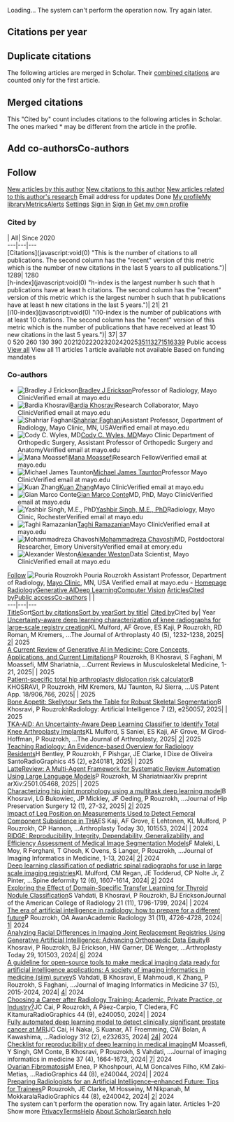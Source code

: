 Loading...
The system can't perform the operation now. Try again later.
[](javascript:void\(0\))
## Citations per year
[](javascript:void\(0\))
## Duplicate citations
The following articles are merged in Scholar. Their [combined citations](javascript:void\(0\)) are counted only for the first article.
[](javascript:void\(0\))
## Merged citations
This "Cited by" count includes citations to the following articles in Scholar. The ones marked * may be different from the article in the profile.
[](javascript:void\(0\))
## Add co-authorsCo-authors[](javascript:void\(0\))
[](javascript:void\(0\))
[](javascript:void\(0\))
## Follow
[New articles by this author](javascript:void\(0\))
[New citations to this author](javascript:void\(0\))
[New articles related to this author's research](javascript:void\(0\))
Email address for updates
Done
[](javascript:void\(0\))[](https://scholar.google.com/schhp?hl=en)
[My profile](https://scholar.google.com/citations?hl=en)[My library](https://scholar.google.com/scholar?scilib=1&hl=en)[Metrics](https://scholar.google.com/citations?view_op=metrics_intro&hl=en)[Alerts](https://scholar.google.com/scholar_alerts?view_op=list_alerts&hl=en)
[Settings](https://scholar.google.com/scholar_settings?hl=en)
[Sign in](https://accounts.google.com/Login?hl=en&continue=https://scholar.google.com/schhp%3Fhl%3Den)
[](javascript:void\(0\))[](https://scholar.google.com/schhp?hl=en)[](javascript:void\(0\))
[Sign in](https://accounts.google.com/Login?hl=en&continue=https://scholar.google.com/schhp%3Fhl%3Den)
[](javascript:void\(0\))
[Get my own profile](https://scholar.google.com/citations?hl=en)
### Cited by
| All| Since 2020  
---|---|---  
[Citations](javascript:void\(0\) "This is the number of citations to all publications. The second column has the "recent" version of this metric which is the number of new citations in the last 5 years to all publications.")| 1289| 1280  
[h-index](javascript:void\(0\) "h-index is the largest number h such that h publications have at least h citations. The second column has the "recent" version of this metric which is the largest number h such that h publications have at least h new citations in the last 5 years.")| 21| 21  
[i10-index](javascript:void\(0\) "i10-index is the number of publications with at least 10 citations. The second column has the "recent" version of this metric which is the number of publications that have received at least 10 new citations in the last 5 years.")| 37| 37  
0
520
260
130
390
20212022202320242025[35](javascript:void\(0\))[113](javascript:void\(0\))[271](javascript:void\(0\))[516](javascript:void\(0\))[339](javascript:void\(0\))
Public access
[View all](https://scholar.google.com/citations?view_op=list_mandates&hl=en&user=Ksv9I0sAAAAJ)
View all
11 articles
1 article
available
not available
Based on funding mandates
### Co-authors
  * ![Bradley J Erickson](https://scholar.googleusercontent.com/citations?view_op=small_photo&user=28JnjFEAAAAJ&citpid=1)[Bradley J Erickson](https://scholar.google.com/citations?user=28JnjFEAAAAJ&hl=en)Professor of Radiology, Mayo ClinicVerified email at mayo.edu
  * ![Bardia Khosravi](https://scholar.googleusercontent.com/citations?view_op=small_photo&user=cSPQpGQAAAAJ&citpid=6)[Bardia Khosravi](https://scholar.google.com/citations?user=cSPQpGQAAAAJ&hl=en)Research Collaborator, Mayo ClinicVerified email at mayo.edu
  * ![Shahriar Faghani](https://scholar.googleusercontent.com/citations?view_op=small_photo&user=6HV5eJAAAAAJ&citpid=7)[Shahriar Faghani](https://scholar.google.com/citations?user=6HV5eJAAAAAJ&hl=en)Assistant Professor, Department of Radiology, Mayo Clinic, MN, USAVerified email at mayo.edu
  * ![Cody C. Wyles, MD](https://scholar.googleusercontent.com/citations?view_op=small_photo&user=HWnRTogAAAAJ&citpid=1)[Cody C. Wyles, MD](https://scholar.google.com/citations?user=HWnRTogAAAAJ&hl=en)Mayo Clinic Department of Orthopedic Surgery, Assistant Professor of Orthopedic Surgery and AnatomyVerified email at mayo.edu
  * ![Mana Moassefi](https://scholar.googleusercontent.com/citations?view_op=small_photo&user=JunFf6YAAAAJ&citpid=18)[Mana Moassefi](https://scholar.google.com/citations?user=JunFf6YAAAAJ&hl=en)Research FellowVerified email at mayo.edu
  * ![Michael James Taunton](https://scholar.googleusercontent.com/citations?view_op=small_photo&user=Te0rilEAAAAJ&citpid=2)[Michael James Taunton](https://scholar.google.com/citations?user=Te0rilEAAAAJ&hl=en)Professor Mayo ClinicVerified email at mayo.edu
  * ![Kuan Zhang](https://scholar.googleusercontent.com/citations?view_op=small_photo&user=ncpFzkYAAAAJ&citpid=11)[Kuan Zhang](https://scholar.google.com/citations?user=ncpFzkYAAAAJ&hl=en)Mayo ClinicVerified email at mayo.edu
  * ![Gian Marco Conte](https://scholar.googleusercontent.com/citations?view_op=small_photo&user=rx5rPzQAAAAJ&citpid=6)[Gian Marco Conte](https://scholar.google.com/citations?user=rx5rPzQAAAAJ&hl=en)MD, PhD, Mayo ClinicVerified email at mayo.edu
  * ![Yashbir Singh, M.E., PhD](https://scholar.googleusercontent.com/citations?view_op=small_photo&user=IWY39LgAAAAJ&citpid=11)[Yashbir Singh, M.E., PhD](https://scholar.google.com/citations?user=IWY39LgAAAAJ&hl=en)Radiology, Mayo Clinic, RochesterVerified email at mayo.edu
  * ![Taghi Ramazanian](https://scholar.googleusercontent.com/citations?view_op=small_photo&user=80VDOsoAAAAJ&citpid=1)[Taghi Ramazanian](https://scholar.google.com/citations?user=80VDOsoAAAAJ&hl=en)Mayo ClinicVerified email at mayo.edu
  * ![Mohammadreza Chavoshi](https://scholar.googleusercontent.com/citations?view_op=small_photo&user=iSBWHPwAAAAJ&citpid=3)[Mohammadreza Chavoshi](https://scholar.google.com/citations?user=iSBWHPwAAAAJ&hl=en)MD, Postdoctoral Researcher, Emory UniversityVerified email at emory.edu
  * ![Alexander Weston](https://scholar.googleusercontent.com/citations?view_op=small_photo&user=SNNSxsoAAAAJ&citpid=3)[Alexander Weston](https://scholar.google.com/citations?user=SNNSxsoAAAAJ&hl=en)Data Scientist, Mayo ClinicVerified email at mayo.edu


[Follow](javascript:void\(0\))
![Pouria Rouzrokh](https://scholar.googleusercontent.com/citations?view_op=view_photo&user=Ksv9I0sAAAAJ&citpid=6)
Pouria Rouzrokh
Assistant Professor, Department of Radiology, [Mayo Clinic](https://scholar.google.com/citations?view_op=view_org&hl=en&org=1520815244169466896), MN, USA
Verified email at mayo.edu - [Homepage](https://pouriarouzrokh.com/)
[Radiology](https://scholar.google.com/citations?view_op=search_authors&hl=en&mauthors=label:radiology)[Generative AI](https://scholar.google.com/citations?view_op=search_authors&hl=en&mauthors=label:generative_ai)[Deep Learning](https://scholar.google.com/citations?view_op=search_authors&hl=en&mauthors=label:deep_learning)[Computer Vision](https://scholar.google.com/citations?view_op=search_authors&hl=en&mauthors=label:computer_vision)
[Articles](javascript:void\(0\))[Cited by](javascript:void\(0\))[Public access](javascript:void\(0\))[Co-authors](javascript:void\(0\))
| |   
---|---|---  
[Title](https://scholar.google.com/citations?hl=en&user=Ksv9I0sAAAAJ&view_op=list_works&sortby=title)Sort[Sort by citations](https://scholar.google.com/citations?hl=en&user=Ksv9I0sAAAAJ&view_op=list_works)[Sort by year](https://scholar.google.com/citations?hl=en&user=Ksv9I0sAAAAJ&view_op=list_works&sortby=pubdate)[Sort by title](https://scholar.google.com/citations?hl=en&user=Ksv9I0sAAAAJ&view_op=list_works&sortby=title)| [Cited by](https://scholar.google.com/citations?hl=en&user=Ksv9I0sAAAAJ&view_op=list_works)Cited by| Year  
[Uncertainty-aware deep learning characterization of knee radiographs for large-scale registry creation](https://scholar.google.com/citations?view_op=view_citation&hl=en&user=Ksv9I0sAAAAJ&sortby=pubdate&citation_for_view=Ksv9I0sAAAAJ:YFjsv_pBGBYC)KL Mulford, AF Grove, ES Kaji, P Rouzrokh, RD Roman, M Kremers, ...The Journal of Arthroplasty 40 (5), 1232-1238, 2025| [2](https://scholar.google.com/scholar?oi=bibs&hl=en&cites=14589354793565540788)| 2025  
[A Current Review of Generative AI in Medicine: Core Concepts, Applications, and Current Limitations](https://scholar.google.com/citations?view_op=view_citation&hl=en&user=Ksv9I0sAAAAJ&sortby=pubdate&citation_for_view=Ksv9I0sAAAAJ:lSLTfruPkqcC)P Rouzrokh, B Khosravi, S Faghani, M Moassefi, MM Shariatnia, ...Current Reviews in Musculoskeletal Medicine, 1-21, 2025| | 2025  
[Patient-specific total hip arthroplasty dislocation risk calculator](https://scholar.google.com/citations?view_op=view_citation&hl=en&user=Ksv9I0sAAAAJ&sortby=pubdate&citation_for_view=Ksv9I0sAAAAJ:vV6vV6tmYwMC)B KHOSRAVI, P Rouzrokh, HM Kremers, MJ Taunton, RJ Sierra, ...US Patent App. 18/906,766, 2025| | 2025  
[Bone Appetit: Skellytour Sets the Table for Robust Skeletal Segmentation](https://scholar.google.com/citations?view_op=view_citation&hl=en&user=Ksv9I0sAAAAJ&sortby=pubdate&citation_for_view=Ksv9I0sAAAAJ:J_g5lzvAfSwC)B Khosravi, P RouzrokhRadiology: Artificial Intelligence 7 (2), e250057, 2025| | 2025  
[TKA-AID: An Uncertainty-Aware Deep Learning Classifier to Identify Total Knee Arthroplasty Implants](https://scholar.google.com/citations?view_op=view_citation&hl=en&user=Ksv9I0sAAAAJ&sortby=pubdate&citation_for_view=Ksv9I0sAAAAJ:RGFaLdJalmkC)KL Mulford, S Saniei, ES Kaji, AF Grove, M Girod-Hoffman, P Rouzrokh, ...The Journal of Arthroplasty, 2025| [2](https://scholar.google.com/scholar?oi=bibs&hl=en&cites=4794940055875808481,11185357652674939857)| 2025  
[Teaching Radiology: An Evidence-based Overview for Radiology Residents](https://scholar.google.com/citations?view_op=view_citation&hl=en&user=Ksv9I0sAAAAJ&sortby=pubdate&citation_for_view=Ksv9I0sAAAAJ:ns9cj8rnVeAC)H Bentley, P Rouzrokh, F Pishgar, JE Clarke, I Dixe de Oliveira SantoRadioGraphics 45 (2), e240181, 2025| | 2025  
[LatteReview: A Multi-Agent Framework for Systematic Review Automation Using Large Language Models](https://scholar.google.com/citations?view_op=view_citation&hl=en&user=Ksv9I0sAAAAJ&sortby=pubdate&citation_for_view=Ksv9I0sAAAAJ:O3NaXMp0MMsC)P Rouzrokh, M ShariatniaarXiv preprint arXiv:2501.05468, 2025| | 2025  
[Characterizing hip joint morphology using a multitask deep learning model](https://scholar.google.com/citations?view_op=view_citation&hl=en&user=Ksv9I0sAAAAJ&sortby=pubdate&citation_for_view=Ksv9I0sAAAAJ:GnPB-g6toBAC)B Khosravi, LG Bukowiec, JP Mickley, JF Oeding, P Rouzrokh, ...Journal of Hip Preservation Surgery 12 (1), 27-32, 2025| [2](https://scholar.google.com/scholar?oi=bibs&hl=en&cites=13203461657564968112)| 2025  
[Impact of Leg Position on Measurements Used to Detect Femoral Component Subsidence in THA](https://scholar.google.com/citations?view_op=view_citation&hl=en&user=Ksv9I0sAAAAJ&sortby=pubdate&citation_for_view=Ksv9I0sAAAAJ:BqipwSGYUEgC)ES Kaji, AF Grove, E Lehtonen, KL Mulford, P Rouzrokh, CP Hannon, ...Arthroplasty Today 30, 101553, 2024| | 2024  
[RIDGE: Reproducibility, Integrity, Dependability, Generalizability, and Efficiency Assessment of Medical Image Segmentation Models](https://scholar.google.com/citations?view_op=view_citation&hl=en&user=Ksv9I0sAAAAJ&sortby=pubdate&citation_for_view=Ksv9I0sAAAAJ:TQgYirikUcIC)F Maleki, L Moy, R Forghani, T Ghosh, K Ovens, S Langer, P Rouzrokh, ...Journal of Imaging Informatics in Medicine, 1-13, 2024| [2](https://scholar.google.com/scholar?oi=bibs&hl=en&cites=10558135022473481185)| 2024  
[Deep learning classification of pediatric spinal radiographs for use in large scale imaging registries](https://scholar.google.com/citations?view_op=view_citation&hl=en&user=Ksv9I0sAAAAJ&sortby=pubdate&citation_for_view=Ksv9I0sAAAAJ:M3NEmzRMIkIC)KL Mulford, CM Regan, JE Todderud, CP Nolte Jr, Z Pinter, ...Spine deformity 12 (6), 1607-1614, 2024| [2](https://scholar.google.com/scholar?oi=bibs&hl=en&cites=11980794827791188097)| 2024  
[Exploring the Effect of Domain-Specific Transfer Learning for Thyroid Nodule Classification](https://scholar.google.com/citations?view_op=view_citation&hl=en&user=Ksv9I0sAAAAJ&sortby=pubdate&citation_for_view=Ksv9I0sAAAAJ:isC4tDSrTZIC)S Vahdati, B Khosravi, P Rouzrokh, BJ EricksonJournal of the American College of Radiology 21 (11), 1796-1799, 2024| | 2024  
[The era of artificial intelligence in radiology: how to prepare for a different future](https://scholar.google.com/citations?view_op=view_citation&hl=en&user=Ksv9I0sAAAAJ&sortby=pubdate&citation_for_view=Ksv9I0sAAAAJ:R3hNpaxXUhUC)P Rouzrokh, OA AwanAcademic Radiology 31 (11), 4726-4728, 2024| [1](https://scholar.google.com/scholar?oi=bibs&hl=en&cites=535417274088152009)| 2024  
[Analyzing Racial Differences in Imaging Joint Replacement Registries Using Generative Artificial Intelligence: Advancing Orthopaedic Data Equity](https://scholar.google.com/citations?view_op=view_citation&hl=en&user=Ksv9I0sAAAAJ&sortby=pubdate&citation_for_view=Ksv9I0sAAAAJ:NMxIlDl6LWMC)B Khosravi, P Rouzrokh, BJ Erickson, HW Garner, DE Wenger, ...Arthroplasty Today 29, 101503, 2024| [6](https://scholar.google.com/scholar?oi=bibs&hl=en&cites=754197349097500581)| 2024  
[A guideline for open-source tools to make medical imaging data ready for artificial intelligence applications: A society of imaging informatics in medicine (siim) survey](https://scholar.google.com/citations?view_op=view_citation&hl=en&user=Ksv9I0sAAAAJ&sortby=pubdate&citation_for_view=Ksv9I0sAAAAJ:RHpTSmoSYBkC)S Vahdati, B Khosravi, E Mahmoudi, K Zhang, P Rouzrokh, S Faghani, ...Journal of Imaging Informatics in Medicine 37 (5), 2015-2024, 2024| [4](https://scholar.google.com/scholar?oi=bibs&hl=en&cites=8779592273542991039)| 2024  
[Choosing a Career after Radiology Training: Academic, Private Practice, or Industry?](https://scholar.google.com/citations?view_op=view_citation&hl=en&user=Ksv9I0sAAAAJ&sortby=pubdate&citation_for_view=Ksv9I0sAAAAJ:hMod-77fHWUC)JC Cai, P Rouzrokh, A Páez-Carpio, T Cledera, FC KitamuraRadioGraphics 44 (9), e240050, 2024| | 2024  
[Fully automated deep learning model to detect clinically significant prostate cancer at MRI](https://scholar.google.com/citations?view_op=view_citation&hl=en&user=Ksv9I0sAAAAJ&sortby=pubdate&citation_for_view=Ksv9I0sAAAAJ:blknAaTinKkC)JC Cai, H Nakai, S Kuanar, AT Froemming, CW Bolan, A Kawashima, ...Radiology 312 (2), e232635, 2024| [24](https://scholar.google.com/scholar?oi=bibs&hl=en&cites=10236611503014677482)| 2024  
[Checklist for reproducibility of deep learning in medical imaging](https://scholar.google.com/citations?view_op=view_citation&hl=en&user=Ksv9I0sAAAAJ&sortby=pubdate&citation_for_view=Ksv9I0sAAAAJ:_Qo2XoVZTnwC)M Moassefi, Y Singh, GM Conte, B Khosravi, P Rouzrokh, S Vahdati, ...Journal of imaging informatics in medicine 37 (4), 1664-1673, 2024| [7](https://scholar.google.com/scholar?oi=bibs&hl=en&cites=15333509473219253691)| 2024  
[Ovarian Fibromatosis](https://scholar.google.com/citations?view_op=view_citation&hl=en&user=Ksv9I0sAAAAJ&sortby=pubdate&citation_for_view=Ksv9I0sAAAAJ:JV2RwH3_ST0C)M Enea, P Khoshpouri, ALM Goncalves Filho, KM Zaki-Metias, ...RadioGraphics 44 (8), e240044, 2024| | 2024  
[Preparing Radiologists for an Artificial Intelligence–enhanced Future: Tips for Trainees](https://scholar.google.com/citations?view_op=view_citation&hl=en&user=Ksv9I0sAAAAJ&sortby=pubdate&citation_for_view=Ksv9I0sAAAAJ:maZDTaKrznsC)P Rouzrokh, JE Clarke, M Hosseiny, M Nikpanah, M MokkaralaRadioGraphics 44 (8), e240042, 2024| [2](https://scholar.google.com/scholar?oi=bibs&hl=en&cites=13390137048403213714)| 2024  
The system can't perform the operation now. Try again later.
Articles 1–20
Show more
[Privacy](https://www.google.com/intl/en/policies/privacy/)[Terms](https://www.google.com/intl/en/policies/terms/)[Help](javascript:void\(0\))
[About Scholar](https://scholar.google.com/intl/en/scholar/about.html)[Search help](https://support.google.com/websearch?p=scholar_dsa&hl=en)
